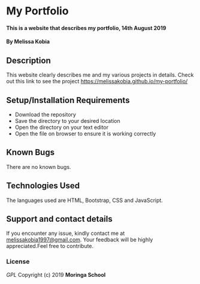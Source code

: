 # My Portfolio
#### This is a website that describes my portfolio, 14th August 2019
#### By **Melissa Kobia**
## Description
This website clearly describes me and my various projects in details. 
Check out this link to see the project https://melissakobia.github.io/my-portfolio/
## Setup/Installation Requirements
* Download the repository 
* Save the directory to your desired location
* Open the directory on your text editor
* Open the file on browser to ensure it is working correctly


## Known Bugs
There are no known bugs. 
## Technologies Used
The languages used are HTML, Bootstrap, CSS and JavaScript.
## Support and contact details
If you encounter any issue, kindly contact me at melissakobia1997@gmail.com. Your feedback will be highly appreciated.Feel free to contribute.
### License
*GPL*
Copyright (c) 2019 **Moringa School**
